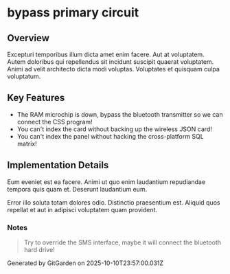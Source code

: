 # bypass primary circuit

## Overview
Excepturi temporibus illum dicta amet enim facere. Aut at voluptatem. Autem doloribus qui repellendus sit incidunt suscipit quaerat voluptatem. Animi ad velit architecto dicta modi voluptas. Voluptates et quisquam culpa voluptatum.

## Key Features
- The RAM microchip is down, bypass the bluetooth transmitter so we can connect the CSS program!
- You can't index the card without backing up the wireless JSON card!
- You can't index the panel without hacking the cross-platform SQL matrix!

## Implementation Details
Eum eveniet est ea facere. Animi ut quo enim laudantium repudiandae tempora quis quam et. Deserunt laudantium eum.
 Error illo soluta totam dolores odio. Distinctio praesentium est. Aliquid quos repellat et aut in adipisci voluptatem quam provident.

### Notes
> Try to override the SMS interface, maybe it will connect the bluetooth hard drive!

Generated by GitGarden on 2025-10-10T23:57:00.031Z
